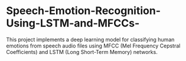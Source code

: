 # Speech-Emotion-Recognition-Using-LSTM-and-MFCCs-
This project implements a deep learning model for classifying human emotions from speech audio files using MFCC (Mel Frequency Cepstral Coefficients) and LSTM (Long Short-Term Memory) networks.
